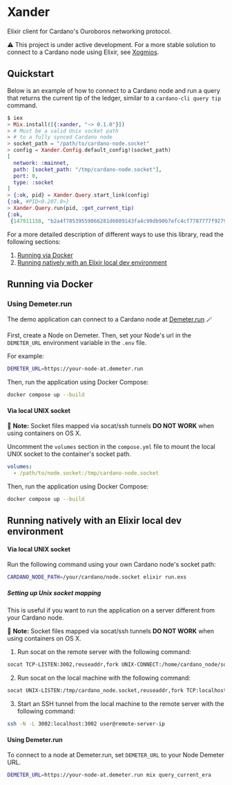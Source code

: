# Xander

Elixir client for Cardano's Ouroboros networking protocol.

⚠️ This project is under active development. For a more stable solution to connect to a Cardano node using Elixir, see [Xogmios](https://github.com/wowica/xogmios).

## Quickstart

Below is an example of how to connect to a Cardano node and run a query that returns the current tip of the ledger, similar to a `cardano-cli query tip` command.

```elixir
$ iex
> Mix.install([{:xander, "~> 0.1.0"}])
> # Must be a valid Unix socket path
> # to a fully synced Cardano node
> socket_path = "/path/to/cardano-node.socket"
> config = Xander.Config.default_config!(socket_path)
[
  network: :mainnet,
  path: [socket_path: "/tmp/cardano-node.socket"],
  port: 0,
  type: :socket
]
> {:ok, pid} = Xander.Query.start_link(config)
{:ok, #PID<0.207.0>}
> Xander.Query.run(pid, :get_current_tip)
{:ok,
 {147911158, "b2a4f78539559866281d6089143fa4c99db90b7efc4cf7787777f927967f0c8a"}}
```

For a more detailed description of different ways to use this library, read the following sections:


1. [Running via Docker](#running-via-docker)
2. [Running natively with an Elixir local dev environment](#running-natively-with-an-elixir-local-dev-environment)

## Running via Docker

### Using Demeter.run

The demo application can connect to a Cardano node at [Demeter.run](https://demeter.run/) 🪄 

First, create a Node on Demeter. Then, set your Node's url in the `DEMETER_URL` environment variable in the `.env` file. 

For example:

```bash
DEMETER_URL=https://your-node-at.demeter.run
```

Then, run the application using Docker Compose:

```bash
docker compose up --build
```

#### Via local UNIX socket

🚨 **Note:** Socket files mapped via socat/ssh tunnels **DO NOT WORK** when using containers on OS X.

Uncomment the `volumes` section in the `compose.yml` file to mount the local UNIX socket to the container's socket path.

```yml
volumes:
  - /path/to/node.socket:/tmp/cardano-node.socket
```

Then, run the application using Docker Compose:
```bash
docker compose up --build
```

## Running natively with an Elixir local dev environment

#### Via local UNIX socket

Run the following command using your own Cardano node's socket path:

```bash
CARDANO_NODE_PATH=/your/cardano/node.socket elixir run.exs
```

##### Setting up Unix socket mapping

This is useful if you want to run the application on a server different from your Cardano node.

🚨 **Note:** Socket files mapped via socat/ssh tunnels **DO NOT WORK** when using containers on OS X.

1. Run socat on the remote server with the following command:

```bash
socat TCP-LISTEN:3002,reuseaddr,fork UNIX-CONNECT:/home/cardano_node/socket/node.socket
```

2. Run socat on the local machine with the following command:

```bash
socat UNIX-LISTEN:/tmp/cardano_node.socket,reuseaddr,fork TCP:localhost:3002
```

3. Start an SSH tunnel from the local machine to the remote server with the following command:

```bash
ssh -N -L 3002:localhost:3002 user@remote-server-ip
```

#### Using Demeter.run

To connect to a node at Demeter.run, set `DEMETER_URL` to your Node Demeter URL.

```bash
DEMETER_URL=https://your-node-at.demeter.run mix query_current_era
```